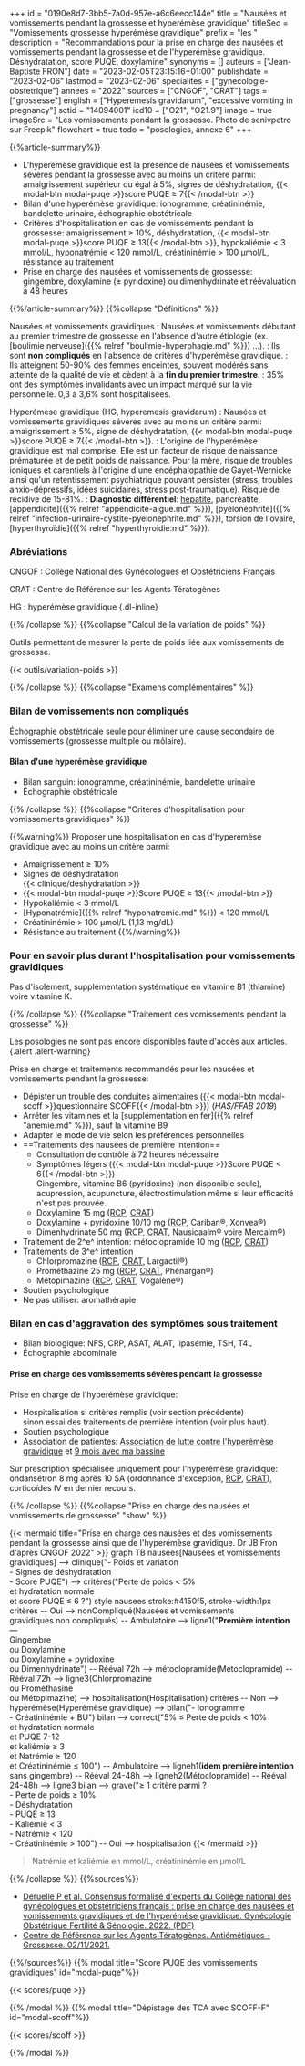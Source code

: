 +++
id = "0190e8d7-3bb5-7a0d-957e-a6c6eecc144e"
title = "Nausées et vomissements pendant la grossesse et hyperémèse gravidique"
titleSeo = "Vomissements grossesse hyperémèse gravidique"
prefix = "les "
description = "Recommandations pour la prise en charge des nausées et vomissements pendant la grossesse et de l'hyperémèse gravidique. Déshydratation, score PUQE, doxylamine"
synonyms = []
auteurs = ["Jean-Baptiste FRON"]
date = "2023-02-05T23:15:16+01:00"
publishdate = "2023-02-06"
lastmod = "2023-02-06"
specialites = ["gynecologie-obstetrique"]
annees = "2022"
sources = ["CNGOF", "CRAT"]
tags = ["grossesse"]
english = ["Hyperemesis gravidarum", "excessive vomiting in pregnancy"]
sctid = "14094001"
icd10 = ["O21", "O21.9"]
image = true
imageSrc = "Les vomissements pendant la grossesse. Photo de senivpetro sur Freepik"
flowchart = true
todo = "posologies, annexe 6"
+++

{{%article-summary%}}

- L'hyperémèse gravidique est la présence de nausées et vomissements sévères pendant la grossesse avec au moins un critère parmi: amaigrissement supérieur ou égal à 5%, signes de déshydratation, {{< modal-btn modal-puqe >}}score PUQE ≥ 7{{< /modal-btn >}}
- Bilan d'une hyperémèse gravidique: ionogramme, créatininémie, bandelette urinaire, échographie obstétricale
- Critères d'hospitalisation en cas de vomissements pendant la grossesse: amaigrissement ≥ 10%, déshydratation, {{< modal-btn modal-puqe >}}score PUQE ≥ 13{{< /modal-btn >}}, hypokaliémie < 3 mmol/L, hyponatrémie < 120 mmol/L, créatininémie > 100 µmol/L, résistance au traitement
- Prise en charge des nausées et vomissements de grossesse: gingembre, doxylamine (± pyridoxine) ou dimenhydrinate et réévaluation à 48 heures

{{%/article-summary%}}
{{%collapse "Définitions" %}}

Nausées et vomissements gravidiques
: Nausées et vomissements débutant au premier trimestre de grossesse en l'absence d'autre étiologie (ex. [boulimie nerveuse]({{% relref "boulimie-hyperphagie.md" %}}) ...).
: Ils sont **non compliqués** en l'absence de critères d'hyperémèse gravidique.
: Ils atteignent 50-90% des femmes enceintes, souvent modérés sans atteinte de la qualité de vie et cèdent à la **fin du premier trimestre**.
: 35% ont des symptômes invalidants avec un impact marqué sur la vie personnelle. 0,3 à 3,6% sont hospitalisées.

Hyperémèse gravidique (HG, hyperemesis gravidarum)
: Nausées et vomissements gravidiques sévères avec au moins un critère parmi: amaigrissement ≥ 5%, signe de déshydratation, {{< modal-btn modal-puqe >}}score PUQE ≥ 7{{< /modal-btn >}}.
: L'origine de l'hyperémèse gravidique est mal comprise. Elle est un facteur de risque de naissance prématurée et de petit poids de naissance. Pour la mère, risque de troubles ioniques et carentiels à l'origine d'une encéphalopathie de Gayet-Wernicke ainsi qu'un retentissement psychiatrique pouvant persister (stress, troubles anxio-dépressifs, idées suicidaires, stress post-traumatique). Risque de récidive de 15-81%.
: **Diagnostic différentiel**: [hépatite](/tags/hepatite/), pancréatite, [appendicite]({{% relref "appendicite-aigue.md" %}}), [pyélonéphrite]({{% relref "infection-urinaire-cystite-pyelonephrite.md" %}}), torsion de l'ovaire, [hyperthyroïdie]({{% relref "hyperthyroidie.md" %}}).

### Abréviations

CNGOF
: Collège National des Gynécologues et Obstétriciens Français

CRAT
: Centre de Référence sur les Agents Tératogènes

HG
: hyperémèse gravidique
{.dl-inline}

{{% /collapse %}}
{{%collapse "Calcul de la variation de poids" %}}

Outils permettant de mesurer la perte de poids liée aux vomissements de grossesse.

{{< outils/variation-poids >}}

{{% /collapse %}}
{{%collapse "Examens complémentaires" %}}

### Bilan de vomissements non compliqués

Échographie obstétricale seule pour éliminer une cause secondaire de vomissements (grossesse multiple ou môlaire).

#### Bilan d'une hyperémèse gravidique

- Bilan sanguin: ionogramme, créatininémie, bandelette urinaire
- Échographie obstétricale

{{% /collapse %}}
{{%collapse "Critères d'hospitalisation pour vomissements gravidiques" %}}

{{%warning%}}
Proposer une hospitalisation en cas d'hyperémèse gravidique avec au moins un critère parmi:

- Amaigrissement ≥ 10%
- Signes de déshydratation  
  {{< clinique/deshydratation >}}
- {{< modal-btn modal-puqe >}}Score PUQE ≥ 13{{< /modal-btn >}}
- Hypokaliémie < 3 mmol/L
- [Hyponatrémie]({{% relref "hyponatremie.md" %}}) < 120 mmol/L
- Créatininémie > 100 µmol/L (1,13 mg/dL)
- Résistance au traitement
{{%/warning%}}

### Pour en savoir plus durant l'hospitalisation pour vomissements gravidiques

Pas d'isolement, supplémentation systématique en vitamine B1 (thiamine) voire vitamine K.

{{% /collapse %}}
{{%collapse "Traitement des vomissements pendant la grossesse" %}}

Les posologies ne sont pas encore disponibles faute d'accès aux articles.
{.alert .alert-warning}

Prise en charge et traitements recommandés pour les nausées et vomissements pendant la grossesse:

- Dépister un trouble des conduites alimentaires ({{< modal-btn modal-scoff >}}questionnaire SCOFF{{< /modal-btn >}}) (*HAS/FFAB 2019*)
- Arrêter les vitamines et la [supplémentation en fer]({{% relref "anemie.md" %}}), sauf la vitamine B9
- Adapter le mode de vie selon les préférences personnelles
- ==Traitements des nausées de première intention==
  - Consultation de contrôle à 72 heures nécessaire
  - Symptômes légers ({{< modal-btn modal-puqe >}}Score PUQE < 6{{< /modal-btn >}})  
    Gingembre, ~~vitamine B6 (pyridoxine)~~ (non disponible seule), acupression, acupuncture, électrostimulation même si leur efficacité n'est pas prouvée.
  - Doxylamine 15 mg ([RCP](https://base-donnees-publique.medicaments.gouv.fr/affichageDoc.php?specid=64741955&typedoc=R), [CRAT](https://www.lecrat.fr/3405/))
  - Doxylamine + pyridoxine 10/10 mg ([RCP](https://base-donnees-publique.medicaments.gouv.fr/affichageDoc.php?specid=61447165&typedoc=R), Cariban®, Xonvea®)
  - Dimenhydrinate 50 mg ([RCP](https://base-donnees-publique.medicaments.gouv.fr/affichageDoc.php?specid=60173964&typedoc=R), [CRAT](https://www.lecrat.fr/3460/), Nausicaalm® voire Mercalm®)
- Traitement de 2^e^ intention: métoclopramide 10 mg ([RCP](https://base-donnees-publique.medicaments.gouv.fr/affichageDoc.php?specid=63177843&typedoc=R), [CRAT](https://www.lecrat.fr/3419/))
- Traitements de 3^e^ intention
  - Chlorpromazine ([RCP](https://base-donnees-publique.medicaments.gouv.fr/affichageDoc.php?specid=65676987&typedoc=R), [CRAT](https://www.lecrat.fr/3580/), Largactil®)
  - Prométhazine 25 mg ([RCP](https://base-donnees-publique.medicaments.gouv.fr/affichageDoc.php?specid=69764032&typedoc=R), [CRAT](https://www.lecrat.fr/3528/), Phénargan®)
  - Métopimazine ([RCP](https://base-donnees-publique.medicaments.gouv.fr/affichageDoc.php?specid=69503737&typedoc=R), [CRAT](https://www.lecrat.fr/11549/), Vogalène®)
- Soutien psychologique
- Ne pas utiliser: aromathérapie

### Bilan en cas d'aggravation des symptômes sous traitement

- Bilan biologique: NFS, CRP, ASAT, ALAT, lipasémie, TSH, T4L
- Échographie abdominale

#### Prise en charge des vomissements sévères pendant la grossesse

Prise en charge de l'hyperémèse gravidique:

- Hospitalisation si critères remplis (voir section précédente)  
  sinon essai des traitements de première intention (voir plus haut).
- Soutien psychologique
- Association de patientes: [Association de lutte contre l'hyperémèse gravidique](https://www.associationhg.fr) et [9 mois avec ma bassine](https://www.facebook.com/9moisavecmabassine/)

Sur prescription spécialisée uniquement pour l'hyperémèse gravidique: ondansétron 8 mg après 10 SA (ordonnance d'exception, [RCP](https://base-donnees-publique.medicaments.gouv.fr/affichageDoc.php?specid=64961378&typedoc=R), [CRAT](https://www.lecrat.fr/3394/)), corticoïdes IV en dernier recours.

{{% /collapse %}}
{{%collapse "Prise en charge des nausées et vomissements de grossesse" "show" %}}

{{< mermaid title="Prise en charge des nausées et des vomissements pendant la grossesse ainsi que de l'hyperémèse gravidique. Dr JB Fron d'après CNGOF 2022" >}}
graph TB
  nausees[Nausées et vomissements gravidiques] --> clinique("- Poids et variation<br>- Signes de déshydratation<br>- Score PUQE") --> critères("Perte de poids &lt; 5%<br>et hydratation normale<br>et score PUQE ≤ 6 ?")
  style nausees stroke:#4150f5, stroke-width:1px
    critères -- Oui --> nonCompliqué(Nausées et vomissements<br>gravidiques non compliqués) -- Ambulatoire --> ligne1("<b>Première intention</b><br>—<br>Gingembre<br>ou Doxylamine<br>ou Doxylamine + pyridoxine<br>ou Dimenhydrinate") -- Rééval 72h --> métoclopramide(Métoclopramide) -- Rééval 72h --> ligne3(Chlorpromazine<br>ou Prométhasine<br>ou Métopimazine) --> hospitalisation(Hospitalisation)
    critères -- Non --> hyperémèse(Hyperémèse gravidique) --> bilan("- Ionogramme<br>- Créatininémie + BU")
      bilan --> correct("5% ≤ Perte de poids &lt; 10%<br>et hydratation normale<br>et PUQE 7-12<br>et kaliémie ≥ 3<br>et Natrémie ≥ 120<br>et Créatininémie ≤ 100") -- Ambulatoire --> ligneh1(<b>idem première intention</b><br>sans gingembre) -- Rééval 24-48h --> ligneh2(Métoclopramide) -- Rééval 24-48h --> ligne3
      bilan --> grave("≥ 1 critère parmi ?<br>- Perte de poids ≥ 10%<br>- Déshydratation<br>- PUQE ≥ 13<br>- Kaliémie &lt; 3<br>- Natrémie &lt; 120<br>- Créatininémie &gt; 100") -- Oui --> hospitalisation
{{< /mermaid >}}

> Natrémie et kaliémie en mmol/L, créatininémie en µmol/L

{{% /collapse %}}
{{%sources%}}

- [Deruelle P et al. Consensus formalisé d'experts du Collège national des gynécologues et obstétriciens français : prise en charge des nausées et vomissements gravidiques et de l'hyperémèse gravidique. Gynécologie Obstétrique Fertilité & Sénologie. 2022. (PDF)](https://cngof.fr/app/pdf/RPC//RPC%20DU%20CNGOF/2022/CFE-Nausees-et-vomissements-gravidiques-2022.pdf?x55732)
- [Centre de Référence sur les Agents Tératogènes. Antiémétiques - Grossesse. 02/11/2021.](https://www.lecrat.fr/3593/)

{{%/sources%}}
{{% modal title="Score PUQE des vomissements gravidiques" id="modal-puqe"%}}

{{< scores/puqe >}}

{{% /modal %}}
{{% modal title="Dépistage des TCA avec SCOFF-F" id="modal-scoff"%}}

{{< scores/scoff >}}

{{% /modal %}}
